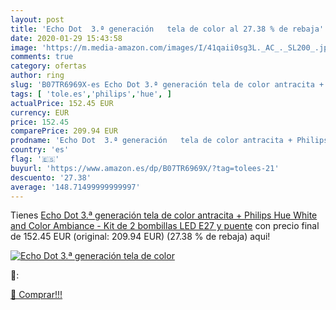 ```yaml
---
layout: post
title: 'Echo Dot  3.ª generación   tela de color al 27.38 % de rebaja'
date: 2020-01-29 15:43:58
image: 'https://m.media-amazon.com/images/I/41qaii0sg3L._AC_._SL200_.jpg'
comments: true
category: ofertas
author: ring
slug: 'B07TR6969X-es Echo Dot 3.ª generación tela de color antracita + Philips...'
tags: [ 'tole.es','philips','hue', ]
actualPrice: 152.45 EUR
currency: EUR
price: 152.45
comparePrice: 209.94 EUR
prodname: 'Echo Dot  3.ª generación   tela de color antracita + Philips Hue White and Color Ambiance - Kit de 2 bombillas LED E27 y puente'
country: 'es'
flag: '🇪🇸'
buyurl: 'https://www.amazon.es/dp/B07TR6969X/?tag=tolees-21'
descuento: '27.38'
average: '148.71499999999997'
---
```


Tienes [Echo Dot  3.ª generación   tela de color antracita + Philips Hue White and Color Ambiance - Kit de 2 bombillas LED E27 y puente](https://www.amazon.es/dp/B07TR6969X/?tag=tolees-21) con precio final de  152.45 EUR (original: 209.94 EUR) (27.38 %  de rebaja) aqui!

[![Echo Dot  3.ª generación   tela de color](https://m.media-amazon.com/images/I/41qaii0sg3L._AC_._SL200_.jpg)](https://www.amazon.es/dp/B07TR6969X/?tag=tolees-21)

🔎:


[🛒 Comprar!!!](https://www.amazon.es/dp/B07TR6969X/?tag=tolees-21)
